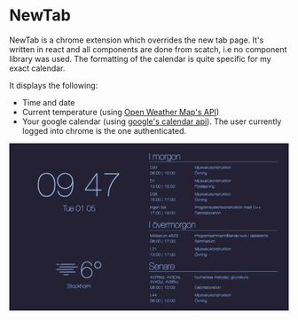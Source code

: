 # NewTab
NewTab is a chrome extension which overrides the new tab page. It's written in react and all components are done from scatch, i.e no component library was used. The formatting of the calendar is quite specific for my exact calendar.

It displays the following:
- Time and date
- Current temperature (using [Open Weather Map's API](https://openweathermap.org/api))
- Your google calendar (using [google's calendar api](https://developers.google.com/calendar/)).  The user currently logged into chrome is the one authenticated.

![Screenshot of webpage](./screenshots/screenshot1.png)

